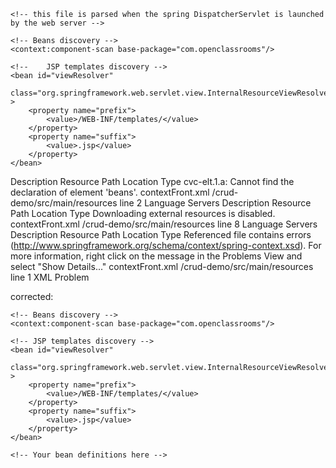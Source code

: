<?xml version="1.0" encoding="UTF-8"?>
<beans xmlns="http://www.springframework.org/schema/beans"
    xmlns:xsi="http://www.w3.org/2001/XMLSchema-instance"
    xmlns:p="http://www.springframework.org/schema/p"
    xmlns:context="http://www.springframework.org/schema/context"
    xsi:schemaLocation="
        http://www.springframework.org/schema/beans
        http://www.springframework.org/schema/beans/spring-beans.xsd
        http://www.springframework.org/schema/context
        http://www.springframework.org/schema/context/spring-context.xsd">

	<!-- this file is parsed when the spring DispatcherServlet is launched by the web server -->

	<!-- Beans discovery -->
    <context:component-scan base-package="com.openclassrooms"/>

	<!-- 	JSP templates discovery -->
	<bean id="viewResolver"
    	class="org.springframework.web.servlet.view.InternalResourceViewResolver" >
        <property name="prefix">
            <value>/WEB-INF/templates/</value>
        </property>
        <property name="suffix">
            <value>.jsp</value>
        </property>
    </bean>

</beans>

Description	Resource	Path	Location	Type
cvc-elt.1.a: Cannot find the declaration of element 'beans'.	contextFront.xml	/crud-demo/src/main/resources	line 2	Language Servers
Description	Resource	Path	Location	Type
Downloading external resources is disabled.	contextFront.xml	/crud-demo/src/main/resources	line 8	Language Servers
Description	Resource	Path	Location	Type
Referenced file contains errors (http://www.springframework.org/schema/context/spring-context.xsd).  For more information, right click on the message in the Problems View and select "Show Details..."	contextFront.xml	/crud-demo/src/main/resources	line 1	XML Problem


corrected:
<?xml version="1.0" encoding="UTF-8"?>
<beans xmlns="http://www.springframework.org/schema/beans"
    xmlns:xsi="http://www.w3.org/2001/XMLSchema-instance"
    xmlns:context="http://www.springframework.org/schema/context"
    xsi:schemaLocation="
        http://www.springframework.org/schema/beans
        http://www.springframework.org/schema/beans/spring-beans.xsd
        http://www.springframework.org/schema/context
        http://www.springframework.org/schema/context/spring-context.xsd">

    <!-- Beans discovery -->
    <context:component-scan base-package="com.openclassrooms"/>

    <!-- JSP templates discovery -->
    <bean id="viewResolver"
        class="org.springframework.web.servlet.view.InternalResourceViewResolver" >
        <property name="prefix">
            <value>/WEB-INF/templates/</value>
        </property>
        <property name="suffix">
            <value>.jsp</value>
        </property>
    </bean>

</beans>
<?xml version="1.0" encoding="UTF-8"?>
<beans xmlns="http://www.springframework.org/schema/beans"
    xmlns:xsi="http://www.w3.org/2001/XMLSchema-instance"
    xmlns:context="http://www.springframework.org/schema/context"
    xsi:schemaLocation="
        http://www.springframework.org/schema/beans
        http://www.springframework.org/schema/beans/spring-beans.xsd
        http://www.springframework.org/schema/context
        classpath:spring-context.xsd">

    <!-- Your bean definitions here -->

</beans>
<properties>
            <property name="javax.persistence.jdbc.url" value="jdbc:mysql://localhost:3306/springjpa?serverTimezone=UTC" />
            <property name="javax.persistence.jdbc.user" value="root" />
            <property name="javax.persistence.jdbc.password" value="root" />
            <property name="javax.persistence.jdbc.driver" value="com.mysql.jdbc.Driver" />
            <property name="hibernate.show_sql" value="true" />
            <property name="hibernate.format_sql" value="true" />
            <property name="hibernate.dialect" value="org.hibernate.dialect.MySQLDialect"/>
        </properties>
